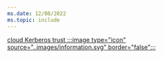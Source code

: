 ```yaml
---
ms.date: 12/08/2022
ms.topic: include
---
```


[cloud Kerberos trust :::image type="icon" source="..images/information.svg" border="false":::](../../hello-how-it-works-technology.md#cloud-kerberos-trust "This trust type uses security keys to authenticate the users to Active Directory. It's not required to issue any certificates, making it the recommended choice for environments that do not need certificate authentication")